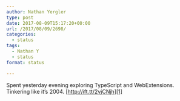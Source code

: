 ```yaml
---
author: Nathan Yergler
type: post
date: 2017-08-09T15:17:20+00:00
url: /2017/08/09/2698/
categories:
  - status
tags:
  - Nathan Y
  - status
format: status

---
```

Spent yesterday evening exploring TypeScript and WebExtensions. Tinkering like it’s 2004. [http://ift.tt/2vjCNjh][1]

 [1]: http://ift.tt/2wtV8IZ